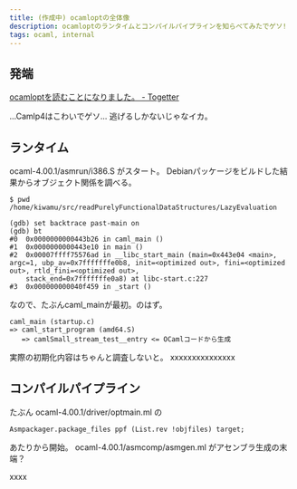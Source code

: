 ```yaml
---
title: (作成中) ocamloptの全体像
description: ocamloptのランタイムとコンパイルパイプラインを知らべてみたでゲソ!
tags: ocaml, internal
---
```


## 発端

[ocamloptを読むことになりました。 - Togetter](http://togetter.com/li/450580)

...Camlp4はこわいでゲソ...
逃げるしかないじゃなイカ。

## ランタイム

ocaml-4.00.1/asmrun/i386.S がスタート。
Debianパッケージをビルドした結果からオブジェクト関係を調べる。

~~~
$ pwd
/home/kiwamu/src/readPurelyFunctionalDataStructures/LazyEvaluation

(gdb) set backtrace past-main on
(gdb) bt
#0  0x0000000000443b26 in caml_main ()
#1  0x0000000000443e10 in main ()
#2  0x00007ffff75576ad in __libc_start_main (main=0x443e04 <main>, argc=1, ubp_av=0x7fffffffe0b8, init=<optimized out>, fini=<optimized out>, rtld_fini=<optimized out>, 
    stack_end=0x7fffffffe0a8) at libc-start.c:227
#3  0x000000000040f459 in _start ()
~~~

なので、たぶんcaml_mainが最初。のはず。

~~~
caml_main (startup.c)
=> caml_start_program (amd64.S)
   => camlSmall_stream_test__entry <= OCamlコードから生成
~~~

実際の初期化内容はちゃんと調査しないと。 xxxxxxxxxxxxxxx

## コンパイルパイプライン

たぶん ocaml-4.00.1/driver/optmain.ml の

~~~
Asmpackager.package_files ppf (List.rev !objfiles) target;
~~~

あたりから開始。
ocaml-4.00.1/asmcomp/asmgen.ml がアセンブラ生成の末端？

xxxx
